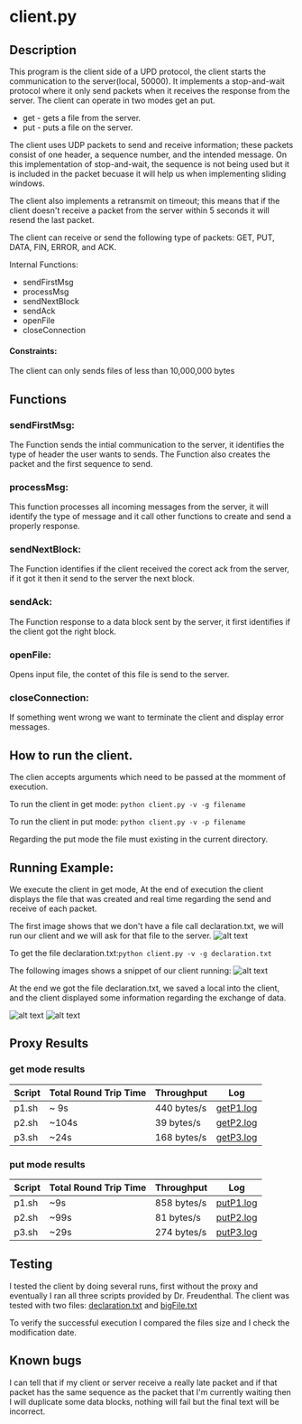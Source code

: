 # client.py

## Description
This program is the client side of a UPD protocol, the client starts the 
communication to the server(local, 50000). It implements a stop-and-wait 
protocol where it only send packets when it receives the response from the server. 
The client can operate in two modes get an put.
* get - gets a file from the server.
* put - puts a file on the server. 

The client uses UDP packets to send and receive information; these packets 
consist of one header, a sequence number, and the intended message. 
On this implementation of stop-and-wait, the sequence is not being used 
but it is included in the packet becuase it will help us when implementing sliding windows.

The client also implements a retransmit on timeout; this means that if the 
client doesn't receive a packet from the server within 5 seconds it will resend the last packet.

The client can receive or send the following type of packets:
GET, PUT, DATA, FIN, ERROR, and ACK. 

Internal Functions:
* sendFirstMsg
* processMsg
* sendNextBlock
* sendAck
* openFile
* closeConnection

#### Constraints:
The client can only sends files of less than 10,000,000 bytes

## Functions
### sendFirstMsg: 
The Function sends the intial communication to the server, it identifies 
the type of header the user wants to sends. 
The Function also creates the packet and the first sequence to send. 
### processMsg:
This function processes all incoming messages from the server, 
it will identify the type of message and it call other functions to create and send a properly response.  
### sendNextBlock:
The Function identifies if the client received the corect ack from the server, if it got it then it 
send to the server the next block.
### sendAck:
The Function response to a data block sent by the server, it first identifies if the client got the right block.  
### openFile:
Opens input file, the contet of this file is send to the server. 
### closeConnection:
If something went wrong we want to terminate the client and display error messages. 

## How to run the client. 
The clien accepts arguments which need to be passed at the momment of execution. 

To run the client in get mode: ` python client.py -v -g filename `

To run the client in put mode: ` python client.py -v -p filename `

Regarding the put mode the file must existing in the current directory.  

## Running Example:
We execute the client in get mode, At the end of execution the client displays the file that was created and 
real time regarding the send and receive of each packet. 

The first image shows that we don't have a file call declaration.txt, we will run our client and we will ask for that file to the
server. 
![alt text](https://github.com/s18-nets/s18-nets-udp-file-transfer-abgomez/blob/master/stopWait/images/list.PNG "list")

To get the file declaration.txt:` python client.py -v -g declaration.txt `

The following images shows a snippet of our client running:
![alt text](https://github.com/s18-nets/s18-nets-udp-file-transfer-abgomez/blob/master/stopWait/images/getRunning.PNG "Image2")

At the end we got the file declaration.txt, we saved a local into the client, and the client displayed some information
regarding the exchange of data. 

![alt text](https://github.com/s18-nets/s18-nets-udp-file-transfer-abgomez/blob/master/stopWait/images/list2.PNG "list2")
![alt text](https://github.com/s18-nets/s18-nets-udp-file-transfer-abgomez/blob/master/stopWait/images/finishGet.PNG "Final")

## Proxy Results
### get mode results
Script | Total Round Trip Time | Throughput | Log
------------ | ------------- | ------------- | -------------
p1.sh |  ~ 9s | 440 bytes/s | [getP1.log](https://github.com/s18-nets/s18-nets-udp-file-transfer-abgomez/tree/master/stopWait/client/logs/getP1.log) 
p2.sh | ~104s | 39 bytes/s | [getP2.log](https://github.com/s18-nets/s18-nets-udp-file-transfer-abgomez/tree/master/stopWait/client/logs/getP2.log) 
p3.sh | ~24s | 168 bytes/s | [getP3.log](https://github.com/s18-nets/s18-nets-udp-file-transfer-abgomez/tree/master/stopWait/client/logs/getP3.log) 

### put mode results
Script | Total Round Trip Time | Throughput | Log
------------ | ------------- | ------------- | -------------
p1.sh | ~9s | 858 bytes/s | [putP1.log](https://github.com/s18-nets/s18-nets-udp-file-transfer-abgomez/tree/master/stopWait/client/logs/putP1.log) 
p2.sh | ~99s | 81 bytes/s| [putP2.log](https://github.com/s18-nets/s18-nets-udp-file-transfer-abgomez/tree/master/stopWait/client/logs/putP2.log) 
p3.sh | ~29s | 274 bytes/s | [putP3.log](https://github.com/s18-nets/s18-nets-udp-file-transfer-abgomez/tree/master/stopWait/client/logs/putP3.log) 

## Testing
I tested the client by doing several runs, first without the proxy and eventually I ran all three scripts provided by Dr. Freudenthal. 
The client was tested with two files: [declaration.txt](https://github.com/s18-nets/s18-nets-udp-file-transfer-abgomez/tree/master/stopWait/client/declaration.txt) and [bigFile.txt](https://github.com/s18-nets/s18-nets-udp-file-transfer-abgomez/tree/master/stopWait/client/bigFile.txt) 

To verify the successful execution I compared the files size and I check the modification date. 

## Known bugs
I can tell that if my client or server receive a really late packet and if that packet has the same sequence
as the packet that I'm currently waiting then I will duplicate some data blocks, nothing will fail
but the final text will be incorrect. 
